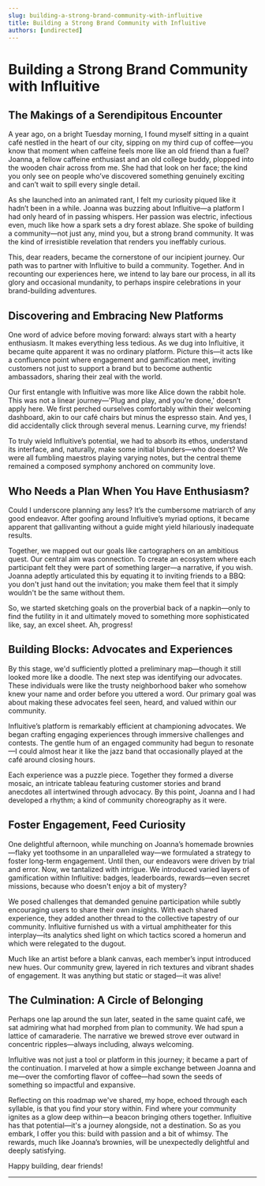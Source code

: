 ```yaml
---
slug: building-a-strong-brand-community-with-influitive
title: Building a Strong Brand Community with Influitive
authors: [undirected]
---
```



# Building a Strong Brand Community with Influitive

## The Makings of a Serendipitous Encounter

A year ago, on a bright Tuesday morning, I found myself sitting in a quaint café nestled in the heart of our city, sipping on my third cup of coffee—you know that moment when caffeine feels more like an old friend than a fuel? Joanna, a fellow caffeine enthusiast and an old college buddy, plopped into the wooden chair across from me. She had that look on her face; the kind you only see on people who’ve discovered something genuinely exciting and can’t wait to spill every single detail.

As she launched into an animated rant, I felt my curiosity piqued like it hadn’t been in a while. Joanna was buzzing about Influitive—a platform I had only heard of in passing whispers. Her passion was electric, infectious even, much like how a spark sets a dry forest ablaze. She spoke of building a community—not just any, mind you, but a strong brand community. It was the kind of irresistible revelation that renders you ineffably curious.

This, dear readers, became the cornerstone of our incipient journey. Our path was to partner with Influitive to build a community. Together. And in recounting our experiences here, we intend to lay bare our process, in all its glory and occasional mundanity, to perhaps inspire celebrations in your brand-building adventures.

## Discovering and Embracing New Platforms

One word of advice before moving forward: always start with a hearty enthusiasm. It makes everything less tedious. As we dug into Influitive, it became quite apparent it was no ordinary platform. Picture this—it acts like a confluence point where engagement and gamification meet, inviting customers not just to support a brand but to become authentic ambassadors, sharing their zeal with the world.

Our first entangle with Influitive was more like Alice down the rabbit hole. This was not a linear journey—'Plug and play, and you’re done,' doesn’t apply here. We first perched ourselves comfortably within their welcoming dashboard, akin to our café chairs but minus the espresso stain. And yes, I did accidentally click through several menus. Learning curve, my friends!

To truly wield Influitive’s potential, we had to absorb its ethos, understand its interface, and, naturally, make some initial blunders—who doesn’t? We were all fumbling maestros playing varying notes, but the central theme remained a composed symphony anchored on community love.

## Who Needs a Plan When You Have Enthusiasm?

Could I underscore planning any less? It’s the cumbersome matriarch of any good endeavor. After goofing around Influitive’s myriad options, it became apparent that gallivanting without a guide might yield hilariously inadequate results.

Together, we mapped out our goals like cartographers on an ambitious quest. Our central aim was connection. To create an ecosystem where each participant felt they were part of something larger—a narrative, if you wish. Joanna adeptly articulated this by equating it to inviting friends to a BBQ: you don't just hand out the invitation; you make them feel that it simply wouldn't be the same without them.

So, we started sketching goals on the proverbial back of a napkin—only to find the futility in it and ultimately moved to something more sophisticated like, say, an excel sheet. Ah, progress!

## Building Blocks: Advocates and Experiences

By this stage, we'd sufficiently plotted a preliminary map—though it still looked more like a doodle. The next step was identifying our advocates. These individuals were like the trusty neighborhood baker who somehow knew your name and order before you uttered a word. Our primary goal was about making these advocates feel seen, heard, and valued within our community.

Influitive’s platform is remarkably efficient at championing advocates. We began crafting engaging experiences through immersive challenges and contests. The gentle hum of an engaged community had begun to resonate—I could almost hear it like the jazz band that occasionally played at the café around closing hours.

Each experience was a puzzle piece. Together they formed a diverse mosaic, an intricate tableau featuring customer stories and brand anecdotes all intertwined through advocacy. By this point, Joanna and I had developed a rhythm; a kind of community choreography as it were.

## Foster Engagement, Feed Curiosity

One delightful afternoon, while munching on Joanna’s homemade brownies—flaky yet toothsome in an unparalleled way—we formulated a strategy to foster long-term engagement. Until then, our endeavors were driven by trial and error. Now, we tantalized with intrigue. We introduced varied layers of gamification within Influitive: badges, leaderboards, rewards—even secret missions, because who doesn't enjoy a bit of mystery?

We posed challenges that demanded genuine participation while subtly encouraging users to share their own insights. With each shared experience, they added another thread to the collective tapestry of our community. Influitive furnished us with a virtual amphitheater for this interplay—its analytics shed light on which tactics scored a homerun and which were relegated to the dugout.

Much like an artist before a blank canvas, each member’s input introduced new hues. Our community grew, layered in rich textures and vibrant shades of engagement. It was anything but static or staged—it was alive!

## The Culmination: A Circle of Belonging

Perhaps one lap around the sun later, seated in the same quaint café, we sat admiring what had morphed from plan to community. We had spun a lattice of camaraderie. The narrative we brewed strove ever outward in concentric ripples—always including, always welcoming.

Influitive was not just a tool or platform in this journey; it became a part of the continuation. I marveled at how a simple exchange between Joanna and me—over the comforting flavor of coffee—had sown the seeds of something so impactful and expansive.

Reflecting on this roadmap we've shared, my hope, echoed through each syllable, is that you find your story within. Find where your community ignites as a glow deep within—a beacon bringing others together. Influitive has that potential—it's a journey alongside, not a destination. So as you embark, I offer you this: build with passion and a bit of whimsy. The rewards, much like Joanna’s brownies, will be unexpectedly delightful and deeply satisfying.

Happy building, dear friends!

---